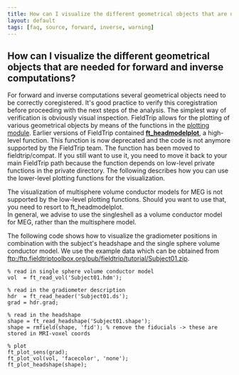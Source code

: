 ```yaml
---
title: How can I visualize the different geometrical objects that are needed for forward and inverse computations?
layout: default
tags: [faq, source, forward, inverse, warning]
---
```


## How can I visualize the different geometrical objects that are needed for forward and inverse computations?

For forward and inverse computations several geometrical objects need to be correctly coregistered. It's good practice to verify this coregistration before proceeding with the next steps of the analysis. The simplest way of verification is obviously visual inspection. FieldTrip allows for the plotting of various geometrical objects by means of the functions in the [plotting module](/development/plotting). Earlier versions of FieldTrip contained **[ft_headmodelplot](/reference/ft_headmodelplot)**, a high-level function. This function is now deprecated and the code is not anymore supported by the FieldTrip team. The function has been moved to fieldtrip/compat. If you still want to use it, you need to move it back to your main FieldTrip path because the function depends on low-level private functions in the private directory. The following describes how you can use the lower-level plotting functions for the visualization. 

<div class="alert-danger">
The visualization of multisphere volume conductor models for MEG is not supported by the low-level plotting functions. Should you want to use that, you need to resort to ft_headmodelplot.
</div>

<div class="alert-danger">
In general, we advise to use the singleshell as a volume conductor model for MEG, rather than the multisphere model.
</div>

The following code shows how to visualize the gradiometer positions in combination with the subject's headshape and the single sphere volume conductor model. We use the example data which can be obtained from [ftp:/ftp.fieldtriptoolbox.org/pub/fieldtrip/tutorial/Subject01.zip](ftp://ftp.fieldtriptoolbox.org/pub/fieldtrip/tutorial/Subject01.zip).

	
	
	% read in single sphere volume conductor model
	vol  = ft_read_vol('Subject01.hdm');
	
	% read in the gradiometer description
	hdr  = ft_read_header('Subject01.ds'); 
	grad = hdr.grad;
	
	% read in the headshape
	shape = ft_read_headshape('Subject01.shape');
	shape = rmfield(shape, 'fid'); % remove the fiducials -> these are stored in MRI-voxel coords
	
	% plot
	ft_plot_sens(grad);
	ft_plot_vol(vol, 'facecolor', 'none');
	ft_plot_headshape(shape);
	

